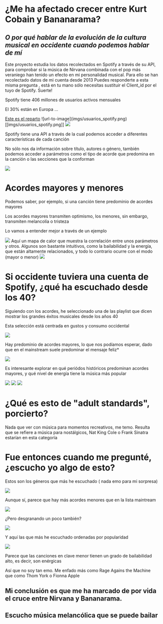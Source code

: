 <h1>¿Me ha afectado crecer entre Kurt Cobain y Bananarama?</h1>
<h2><i>O por qué hablar de la evolución de la cultura musical en occidente cuando podemos hablar de mí</i></h2>
Este proyecto estudia los datos recolectados en Spotify a través de su API, para comprobar si la música de Nirvana combinada con el pop más veraniego han tenido un efecto en mi personalidad musical. 
Para ello se han recolectado datos de mi cuenta desde 2013
Puedes responderte a esta misma pregunta , está en tu mano sólo necesitas sustituir el Client_id por el tuyo de Spotify. Suerte!

 <p>Spotify tiene 406 millones de usuarios activos mensuales </p>
      <p>El 30% están en Europa ...</p>
      <a href="https://es.statista.com/estadisticas/1118343/distribucion-de-usuarios-activos-mensuales-de-spotify-por-region/">Este es el reparto</a>
      ![url-to-image](imgs/usuarios_spotify.png)
      [[imgs/usuarios_spotify.png]]
      <image src="./imgs/usuarios_spotify.png">
      <p>Spotify tiene una API a través de la cual podemos acceder a diferentes características de cada canción</p>
      <p>No sólo nos da información sobre título, autores o género, también podemos acceder a parámetros como el tipo de acorde que predomina en la canción o las secciones que la conforman</p>
      <img src="./imgs/tabla.png"/>
      <h1>Acordes mayores y menores</h1>
      <p>Podemos saber, por ejemplo, si una canción tiene predominio de acordes mayores</p>
      <p>Los acordes mayores transmiten optimismo, los menores, sin embargo, transmiten melancolía o tristeza</p>
      <p>Lo vamos a entender mejor a través de un ejemplo</p>
      <image src="imgs/ejemplo_acordes_mayores.png"/>
Aquí un mapa de calor que muestra la correlación entre unos parámetros y otros. 
Algunos son bastante intuitivos, como la bailabilidad y la energía, que están altamente relacionados, y todo lo contrario ocurre con el modo (mayor o menor)
<image src="imgs/corr.png"/>
<h1>Si occidente tuviera una cuenta de Spotify, ¿qué ha escuchado desde los 40?</h1>
<p>Siguiendo con los acordes, he seleccionado una de las playlist que dicen mostrar los grandes éxitos musicales desde los años 40

Esta selección está centrada en gustos y consumo occidental</p>
 <image src="imgs/generos_occidente.png"/>

Hay predominio de acordes mayores, lo que nos podíamos esperar, dado que en el mainstream suele predominar el mensaje feliz*

 <image src="imgs/acordes_mainstream.png"/>

 Es interesante explorar en qué periódos históricos predominan acordes mayores, y qué nivel de energía tiene la música más popular

 <image src="imgs/evolucion_energia.png"/>
 <image src="imgs/occidente.png"/>
 <image src="imgs/mi_lista.png"/>

 <h1>¿Qué es esto de "adult standards", porcierto?</h1>
 <p>Nada que ver con música para momentos recreativos, me temo. Resulta que se
refiere a música para nostálgicos, Nat King Cole o Frank Sinatra estarían en esta
categoría</p>

<h1>Fue entonces cuando me pregunté,
¿escucho yo algo de esto?</h1>
<p>Estos son los géneros que más he
escuchado ( nada emo para mi sorpresa)</p>

 <image src="imgs/mis_generos.png"/>
 <p>Aunque sí, parece que hay más acordes menores que en la lista maintream</p>
 <image src="imgs/mis_acordes.png"/>
 <p>¿Pero desgranando un poco también?</p>
 <image src="imgs/mis_generos_acordes.png"/>
 <p>Y aquí las que más
he escuchado
ordenadas por
popularidad</p>
 <image src="imgs/canciones.png"/>

<p> Parece que las canciones en clave menor tienen un grado de bailabilidad
alto, es decir, son enérgicas</p>
<p>Así que no soy tan emo. Me enfado más como Rage Agains the Machine
que como Thom York o Fionna Apple</p>

<h2>Mi conclusión es que me ha marcado de por vida el cruce entre Nirvana y
Bananarama.</h2>
<h2>Escucho música melancólica que se puede bailar</h2>
